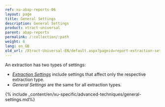 ```yaml
---
ref: xu-abap-reports-06
layout: page
title: General Settings
description: General Settings
product: xtract-universal
parent: abap-reports
permalink: /:collection/:path
weight: 6
lang: en_GB
old_url: /Xtract-Universal-EN/default.aspx?pageid=report-extraction-settings
---
```


An extraction has two types of settings: 
- [*Extraction Settings*](./report-extraction-settings) include settings that affect only the respective extraction type.
- *General Settings* are the same for all extraction types.

{% include _content/en/xu-specific/advanced-techniques/general-settings.md%}